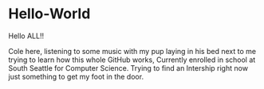 # Hello-World

Hello ALL!!

Cole here, listening to some music with my pup laying in his bed next to me trying to learn how this whole GitHub works, Currently enrolled in school at South Seattle for Computer Science. Trying to find an Intership right now just something to get my foot in the door.

